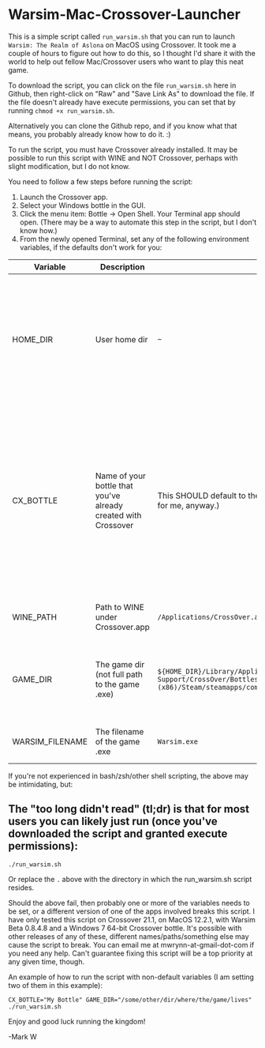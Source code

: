 # Warsim-Mac-Crossover-Launcher
This is a simple script called `run_warsim.sh` that you can run to launch `Warsim: The Realm of Aslona` on MacOS using Crossover. It took me a couple of hours to figure out how to do this, so I thought I'd share it with the world to help out fellow Mac/Crossover users who want to play this neat game.

To download the script, you can click on the file `run_warsim.sh` here in Github, then right-click on "Raw" and "Save Link As" to download the file. If the file doesn't already have execute permissions, you can set that by running `chmod +x run_warsim.sh`.

Alternatively you can clone the Github repo, and if you know what that means, you probably already know how to do it. :) 

To run the script, you must have Crossover already installed. It may be possible to run this script with WINE and NOT Crossover, perhaps with slight modification, but I do not know.

You need to follow a few steps before running the script:
1. Launch the Crossover app.
2. Select your Windows bottle in the GUI.
3. Click the menu item: Bottle -> Open Shell. Your Terminal app should open. (There may be a way to automate this step in the script, but I don't know how.)
4. From the newly opened Terminal, set any of the following environment variables, if the defaults don't work for you:

| Variable        | Description                                    | Default      | Comments
| --------------- | ---------------------------------------------- | ------------ | ---------------------------------------------------------------------------------------------
| HOME_DIR        | User home dir                                  | `~ `                                                                    | This probably doesn't need to be set manually as the script uses `~` which should resolve to your home dir
| CX_BOTTLE     | Name of your bottle that you've already created with Crossover | This SHOULD default to the bottle you launched the Terminal from. (It does for me, anyway.)                                                        | Hopefully you do not need to set this. If you do, be aware that you will need to surround the name with quotes if your bottle name has spaces (or you can escape the spaces: `\ `)
| WINE_PATH       | Path to WINE under Crossover.app               | `/Applications/CrossOver.app/Contents/SharedSupport/CrossOver/bin/wine` | You probably don't need to set this.
| GAME_DIR        | The game dir (not full path to the game .exe)  | `${HOME_DIR}/Library/Application\ Support/CrossOver/Bottles/${CX_BOTTLE}/drive_c/Program\ Files\ (x86)/Steam/steamapps/common/Warsim\ The\ Realm\ of\ Aslona/}` | likely doesn't need to change unless you're not using Drive C;
| WARSIM_FILENAME | The filename of the game .exe                  | `Warsim.exe` | likely doesn't need to change      

If you're not experienced in bash/zsh/other shell scripting, the above may be intimidating, but:

## The "too long didn't read" **(tl;dr)** is that for most users you can likely just run (once you've downloaded the script and granted execute permissions):

```
./run_warsim.sh
```

Or replace the `.` above with the directory in which the run_warsim.sh script resides.

Should the above fail, then probably one or more of the variables needs to be set, or a different version of one of the apps involved breaks this script. I have only tested this script on Crossover 21.1, on MacOS 12.2.1, with Warsim Beta 0.8.4.8 and a Windows 7 64-bit Crossover bottle. It's possible with other releases of any of these, different names/paths/something else may cause the script to break. You can email me at mwrynn-at-gmail-dot-com if you need any help. Can't guarantee fixing this script will be a top priority at any given time, though.

An example of how to run the script with non-default variables (I am setting two of them in this example):
```
CX_BOTTLE="My Bottle" GAME_DIR="/some/other/dir/where/the/game/lives" ./run_warsim.sh
```

Enjoy and good luck running the kingdom!

-Mark W
